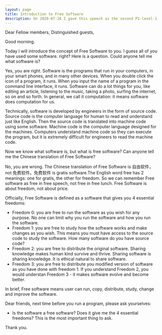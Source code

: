 ```yaml
---
layout: page
title: Introduction to Free Software
description: On 2020-07-26 I gave this speech as the second P1-level-1 speech in Yulife club of Toastmaster.
---
```



Dear Fellow members,
Distinguished guests,

Good morning.

Today I will introduce the concept of Free Software to you. I guess all of you have used some software. right?
Here is a question. Could anyone tell me what software is?

Yes, you are right. Software is the programs that run in your computers, in your smart phones, and in many other devices.
When you double click the icon of a program, it runs. When you input the name of a program in the command line interface,
it runs. Software can do a lot things for you, like editing an article, listening to the music, taking a photo, surfing
the internet, so on and so forth. In general, we call it computation: it means software does computation for us.

Technically, software is developed by engineers in the form of source code. Source code is the computer language for human
to read and understand just like English. Then the source code is translated into machine code using some software. Machine
code is the computer language designed for the machines. Computers understand machine code so they can execute the program,
but it is extremely difficult for engineers to read the machine code.

Now we know what software is, but what is free software? Can anyone tell me the Chinese translation of Free Software?

No, you are wrong. The Chinese translation of Free Software is 自由软件，not 免费软件。免费软件 is gratis software.The English
word free has 2 meanings: one for gratis, the other for freedom. So we can remember Free software as free in free speech,
not free in free lunch. Free Software is about freedom, not about price.

Officially, Free Software is defined as a software that gives you 4 essential freedoms:

- Freedom 0: you are free to run the software as you wish for any purpose. No one can limit why you run the software and how
you run the software.
- Freedom 1: you are free to study how the software works and make changes as you wish. This means you must have access to
the source code to study the software. How many software do you have source code?
- Freedom 2: you are free to distribute the original software. Sharing knowledge makes human kind survive and thrive. Sharing
software is sharing knowledge. It is ethical natural to share software.
- Freedom 3: you are free to distribute you modified version of software as you have done with freedom 1. If you understand
Freedom 2, you would understan Freedom 3 - it makes software evolve and become better.

In brief, Free software means user can run, copy, distribute, study, change and improve the software.

Dear friends, next time before you run a program, please ask yourselves:
- Is the software a free software? Does it give me the 4 essential freedoms?
This is the most important thing to ask.

Thank you.